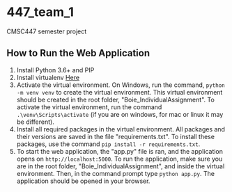 # 447_team_1
CMSC447 semester project
## How to Run the Web Application

1. Install Python 3.6+ and PIP
2. Install virtualenv [Here](https://pypi.org/project/virtualenv/)
3. Activate the virtual environment. On Windows, run the command, `python -m venv venv` to create the virtual environment. This virtual environment should be created in the root folder, "Boie_IndividualAssignment". To activate the virtual environment, run the command `.\venv\Scripts\activate` (if you are on windows, for mac or linux it may be different).
4. Install all required packages in the virtual environment. All packages and their versions are saved in the file "requirements.txt". To install these packages, use the command `pip install -r requirements.txt`.
5. To start the web application, the "app.py" file is ran, and the application opens on `http://localhost:5000`. To run the application, make sure you are in the root folder, "Boie_IndividualAssignment", and inside the virtual environment. Then, in the command prompt type `python app.py`. The application should be opened in your browser.
